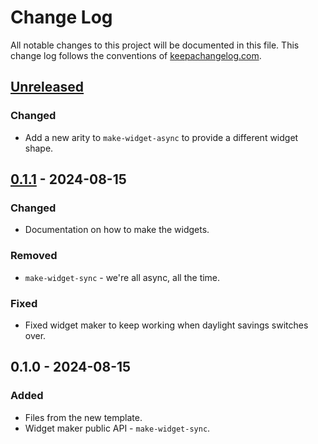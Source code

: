 # Change Log
All notable changes to this project will be documented in this file. This change log follows the conventions of [keepachangelog.com](http://keepachangelog.com/).

## [Unreleased]
### Changed
- Add a new arity to `make-widget-async` to provide a different widget shape.

## [0.1.1] - 2024-08-15
### Changed
- Documentation on how to make the widgets.

### Removed
- `make-widget-sync` - we're all async, all the time.

### Fixed
- Fixed widget maker to keep working when daylight savings switches over.

## 0.1.0 - 2024-08-15
### Added
- Files from the new template.
- Widget maker public API - `make-widget-sync`.

[Unreleased]: https://sourcehost.site/your-name/minestorm/compare/0.1.1...HEAD
[0.1.1]: https://sourcehost.site/your-name/minestorm/compare/0.1.0...0.1.1
